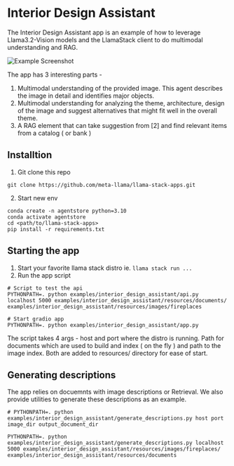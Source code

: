 # Interior Design Assistant

The Interior Design Assistant app is an example of how to leverage Llama3.2-Vision models and the LlamaStack client to do multimodal understanding and RAG.

![Example Screenshot](https://github.com/meta-llama/llama-stack-apps/blob/main/examples/interior_design_assistant/resources/demo.png)

The app has 3 interesting parts -

1. Multimodal understanding of the provided image. This agent describes the image in detail and identifies major objects.
2. Multimodal understanding for analyzing the theme, architecture, design of the image and suggest alternatives that might fit well in the overall theme.
3. A RAG element that can take suggestion from [2] and find relevant items from a catalog ( or bank )

## Installtion
1. Git clone this repo
```
git clone https://github.com/meta-llama/llama-stack-apps.git
```
2. Start new env
```
conda create -n agentstore python=3.10
conda activate agentstore
cd <path/to/llama-stack-apps>
pip install -r requirements.txt
```

## Starting the app

1. Start your favorite llama stack distro ie. `llama stack run ...`
2. Run the app script
```
# Script to test the api
PYTHONPATH=. python examples/interior_design_assistant/api.py localhost 5000 examples/interior_design_assistant/resources/documents/ examples/interior_design_assistant/resources/images/fireplaces

# Start gradio app
PYTHONPATH=. python examples/interior_design_assistant/app.py

```
The script takes 4 args - host and port where the distro is running. Path for documents which are used to build and index ( on the fly ) and path to the image index. Both are added to resources/ directory for ease of start.


## Generating descriptions

The app relies on docuemnts with image descriptions or Retrieval. We also provide utilities to generate these descriptions as an example.

```
# PYTHONPATH=. python examples/interior_design_assistant/generate_descriptions.py host port image_dir output_document_dir

PYTHONPATH=. python examples/interior_design_assistant/generate_descriptions.py localhost 5000 examples/interior_design_assistant/resources/images/fireplaces/ examples/interior_design_assistant/resources/documents
```
